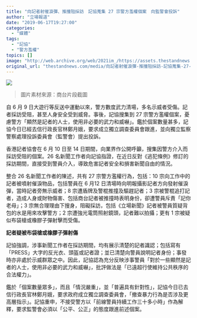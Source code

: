 ```yaml
---
title: "向記者射催淚彈、推撞阻採訪　記協蒐集 27 宗警方濫權個案　向監警會投訴"
author: "立場報道"
date: "2019-06-17T19:27:00"
categories:
  - "媒體"
tags:
  - "記協"
  - "警方濫權"
topics: []
image: "http://web.archive.org/web/2021im_/https://assets.thestandnews.com/media/photos/reporter-24_zqKBg.png"
original_url: "thestandnews.com/media/向記者射催淚彈-推撞阻採訪-記協蒐集-27-宗警方濫權個案-向監警會投訴"
---
```

![](http://web.archive.org/web/2021im_/https://assets.thestandnews.com/media/photos/reporter-24_zqKBg.png)
> 圖片素材來源：商台片段截圖

自 6 月 9 日大遊行等反送中運動以來，警方數度武力清場，多名示威者受傷。記者採訪受阻，甚至人身安全受到威脅。事後，記協搜集到 27 宗警方濫權個案，憂慮警方「顯然是記者的人士，使用非必要的武力和威嚇」。鑑於個案數量甚多，記協今日已經去信行政長官林鄭月娥，要求成立獨立調查委員會跟進，並向獨立監察警察處理投訴委員會（監警會）提出投訴。

香港記者協會在 6 月 10 日至 14 日期間，向業界作公開呼籲，搜集因警方介入而採訪受阻的個案。26 名新聞工作者向記協指證，在近日反對《逃犯條例》修訂的採訪期間，直接受到警員介入，導致危害記者安全和損害新聞自由的情況。

整合 26 名新聞工作者的陳述，共有 27 宗警方濫權行為，包括：10 宗向工作中的記者被噴射催淚物品，包括警員在 6 月12 日清場時向明報攝影記者方向發射催淚彈，當時記者旁無示威者；8 宗遭盾牌及警棍推撞及驅趕記者；3 宗被警棍追打記者，造成人身或財物傷害、包括商台記者被推撞時表明身份，卻遭警員斥責「記你老母」；3 宗無合理理由下搜身，阻礙採訪，包括《立場新聞》記者被警員質疑背包的水是用來攻擊警方；2 宗遭強光電筒照射鏡頭，記者難以拍攝；更有 1 宗被疑似布袋槍或橡膠子彈射擊而受傷。

**記者疑被布袋槍或橡膠子彈射傷**

記協強調，涉事新聞工作者在採訪期間，均有展示清楚的記者識認；包括寫有「PRESS」大字的反光衣、頭盔或記者證；並已清楚向警員說明記者身份；事發時亦非處於示威群眾之中。因此，記協認為充分反映涉事警員「對於一些顯然是記者的人士，使用非必要的武力和威嚇」，批評做法是「已遠超行使維持公共秩序的合法權力」。

鑑於「個案數量眾多」，而且「情況嚴重」，並「普遍具有針對性」，記協今日已去信行政長官林鄭月娥，要求政府成立獨立調查委員會，「撤查暴力行為是否涉及更高層指示」。記協重申，不接受警方以「前線警員持續工作三十多小時」作為解釋，要求監警會必須以「公平、公正」的態度跟進前述個案。